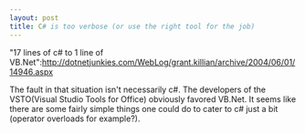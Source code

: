 ```yaml
--- 
layout: post
title: C# is too verbose (or use the right tool for the job)
---
```

"17 lines of c# to 1 line of VB.Net":http://dotnetjunkies.com/WebLog/grant.killian/archive/2004/06/01/14946.aspx

The fault in that situation isn't necessarily c#.  The developers of the VSTO(Visual Studio Tools for Office) obviously favored VB.Net.  It seems like there are some fairly simple things one could do to cater to c# just a bit (operator overloads for example?).
